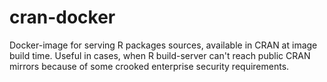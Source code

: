 # cran-docker
Docker-image for serving R packages sources, available in CRAN at image build time.
Useful in cases, when R build-server can't reach public CRAN mirrors because of some crooked enterprise security requirements.
